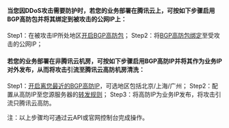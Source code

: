 #### 当您因DDoS攻击需要防护时，若您的业务部署在腾讯云上，可按如下步骤启用BGP高防包并将其绑定到被攻击的公网IP上：

Step1：在被攻击IP所处地区[开启BGP高防包](https://buy.qcloud.com/bgp_sp)；
Step2：将[BGP高防包绑定](https://console.qcloud.com/dayu/bgp)至受攻击的公网IP；

#### 若您的业务部署在非腾讯云机房，可按如下步骤启用BGP高防IP并将其作为业务IP对外发布，从而将攻击引流至腾讯云高防机房清洗：

Step1：[开启离您最近的BGP高防IP](https://buy.qcloud.com/bgp_ip)，可选地区包括北京/上海/广州；
Step2：配置从高防IP至您源服务器的[转发规则](https://console.qcloud.com/dayu/bgpip/detail/bgpip-000000uo)；
Step3：将高防IP为业务IP发布，将攻击引流只腾讯云高防。

注：以上步骤均可通过云API或官网控制台完成操作。